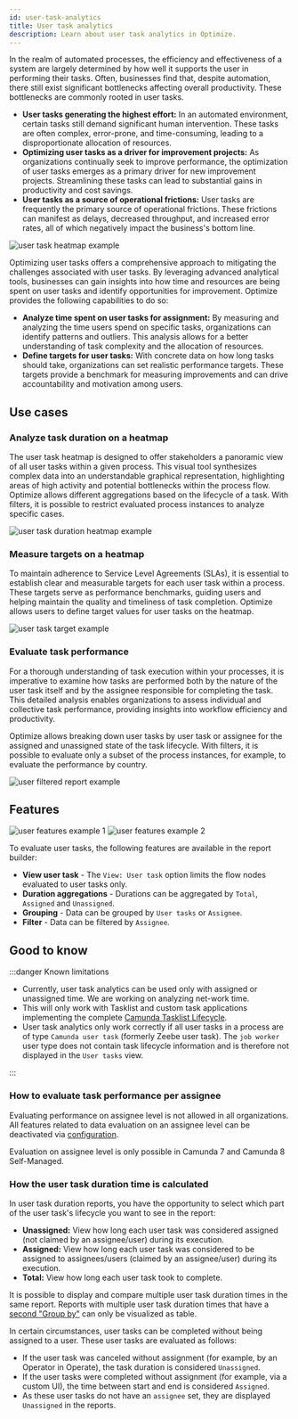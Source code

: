 ```yaml
---
id: user-task-analytics
title: User task analytics
description: Learn about user task analytics in Optimize.
---
```


In the realm of automated processes, the efficiency and effectiveness of a system are largely determined by how well it supports the user in performing their tasks. Often, businesses find that, despite automation, there still exist significant bottlenecks affecting overall productivity. These bottlenecks are commonly rooted in user tasks.

- **User tasks generating the highest effort:** In an automated environment, certain tasks still demand significant human intervention. These tasks are often complex, error-prone, and time-consuming, leading to a disproportionate allocation of resources.
- **Optimizing user tasks as a driver for improvement projects:** As organizations continually seek to improve performance, the optimization of user tasks emerges as a primary driver for new improvement projects. Streamlining these tasks can lead to substantial gains in productivity and cost savings.
- **User tasks as a source of operational frictions:** User tasks are frequently the primary source of operational frictions. These frictions can manifest as delays, decreased throughput, and increased error rates, all of which negatively impact the business's bottom line.

![user task heatmap example](./img/userTask_heatMap.png)

Optimizing user tasks offers a comprehensive approach to mitigating the challenges associated with user tasks. By leveraging advanced analytical tools, businesses can gain insights into how time and resources are being spent on user tasks and identify opportunities for improvement. Optimize provides the following capabilities to do so:

- **Analyze time spent on user tasks for assignment:** By measuring and analyzing the time users spend on specific tasks, organizations can identify patterns and outliers. This analysis allows for a better understanding of task complexity and the allocation of resources.
- **Define targets for user tasks:** With concrete data on how long tasks should take, organizations can set realistic performance targets. These targets provide a benchmark for measuring improvements and can drive accountability and motivation among users.

## Use cases

### Analyze task duration on a heatmap

The user task heatmap is designed to offer stakeholders a panoramic view of all user tasks within a given process. This visual tool synthesizes complex data into an understandable graphical representation, highlighting areas of high activity and potential bottlenecks within the process flow. Optimize allows different aggregations based on the lifecycle of a task. With filters, it is possible to restrict evaluated process instances to analyze specific cases.

![user task duration heatmap example](./img/userTask_duration_heatMap.png)

### Measure targets on a heatmap

To maintain adherence to Service Level Agreements (SLAs), it is essential to establish clear and measurable targets for each user task within a process. These targets serve as performance benchmarks, guiding users and helping maintain the quality and timeliness of task completion. Optimize allows users to define target values for user tasks on the heatmap.

![user task target example](./img/userTask_target_heatMap.png)

### Evaluate task performance

For a thorough understanding of task execution within your processes, it is imperative to examine how tasks are performed both by the nature of the user task itself and by the assignee responsible for completing the task. This detailed analysis enables organizations to assess individual and collective task performance, providing insights into workflow efficiency and productivity.

Optimize allows breaking down user tasks by user task or assignee for the assigned and unassigned state of the task lifecycle. With filters, it is possible to evaluate only a subset of the process instances, for example, to evaluate the performance by country.

![user filtered report example](./img/userTask_report_filters.png)

## Features

![user features example 1](./img/userTask_features1.png)
![user features example 2](./img/userTask_features2.png)

To evaluate user tasks, the following features are available in the report builder:

- **View user task** - The `View: User task` option limits the flow nodes evaluated to user tasks only.
- **Duration aggregations** - Durations can be aggregated by `Total`, `Assigned` and `Unassigned`.
- **Grouping** - Data can be grouped by `User tasks` or `Assignee`.
- **Filter** - Data can be filtered by `Assignee`.

## Good to know

:::danger Known limitations

- Currently, user task analytics can be used only with assigned or unassigned time. We are working on analyzing net-work time.
- This will only work with Tasklist and custom task applications implementing the complete [Camunda Tasklist Lifecycle]($docs$/apis-tools/frontend-development/task-applications/introduction-to-task-applications/).
- User task analytics only work correctly if all user tasks in a process are of type `Camunda user task` (formerly Zeebe user task). The `job worker` user type does not contain task lifecycle information and is therefore not displayed in the `User tasks` view.

:::

### How to evaluate task performance per assignee

Evaluating performance on assignee level is not allowed in all organizations. All features related to data evaluation on an assignee level can be deactivated via [configuration](../../../self-managed/optimize-deployment/configuration/system-configuration-platform-8.md#settings-related-to-camunda-8-zeebe-user-tasks).

Evaluation on assignee level is only possible in Camunda 7 and Camunda 8 Self-Managed.

### How the user task duration time is calculated

In user task duration reports, you have the opportunity to select which part of the user task's lifecycle you want to see in the report:

- **Unassigned:** View how long each user task was considered assigned (not claimed by an assignee/user) during its execution.
- **Assigned:** View how long each user task was considered to be assigned to assignees/users (claimed by an assignee/user) during its execution.
- **Total:** View how long each user task took to complete.

It is possible to display and compare multiple user task duration times in the same report. Reports with multiple user task duration times that have a [second "Group by"](./report-analysis/define-reports.md#reports-with-a-second-group-by-option) can only be visualized as table.

In certain circumstances, user tasks can be completed without being assigned to a user. These user tasks are evaluated as follows:

- If the user task was canceled without assignment (for example, by an Operator in Operate), the task duration is considered `Unassigned`.
- If the user tasks were completed without assignment (for example, via a custom UI), the time between start and end is considered `Assigned`.
- As these user tasks do not have an `assignee` set, they are displayed `Unassigned` in the reports.
